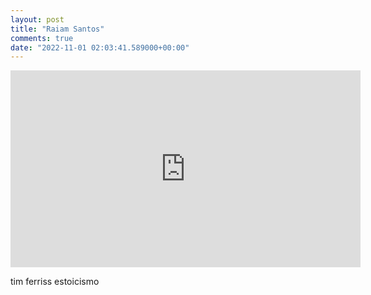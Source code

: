 ```yaml
---
layout: post
title: "Raiam Santos"
comments: true
date: "2022-11-01 02:03:41.589000+00:00"
---
```



<iframe width="560" height="315" src="https://www.youtube.com/embed/6qlbceTC5XI" title="YouTube video player" frameborder="0" allow="accelerometer; autoplay; clipboard-write; encrypted-media; gyroscope; picture-in-picture" allowfullscreen></iframe>

tim ferriss estoicismo
